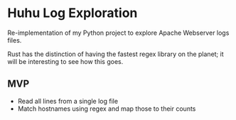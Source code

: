 
# Huhu Log Exploration

Re-implementation of my Python project to explore Apache Webserver logs files.

Rust has the distinction of having the fastest regex library on the planet; it
will be interesting to see how this goes.


## MVP

- Read all lines from a single log file
- Match hostnames using regex and map those to their counts
